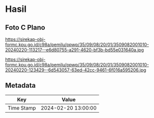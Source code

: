 # Hasil

## Foto C Plano

https://sirekap-obj-formc.kpu.go.id/c98a/pemilu/ppwp/35/09/08/20/01/3509082001010-20240220-113217--e6d80755-a291-4620-bf3b-bd55e031640a.jpg

https://sirekap-obj-formc.kpu.go.id/c98a/pemilu/ppwp/35/09/08/20/01/3509082001010-20240220-123429--6d543057-63ed-42cc-9461-6f016a595206.jpg


## Metadata

| Key        | Value               |
| ---------- | ------------------- |
| Time Stamp | 2024-02-20 13:00:00 |



